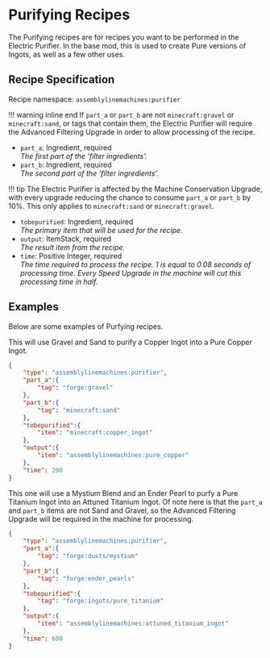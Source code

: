 # Purifying Recipes

The Purifying recipes are for recipes you want to be performed in the Electric Purifier. In the base mod, this is used to create Pure versions of Ingots, as well as a few other uses.

## Recipe Specification



Recipe namespace: `assemblylinemachines:purifier`

!!! warning inline end
    If `part_a` or `part_b` are not `minecraft:gravel` or `minecraft:sand`, or tags that contain them, the Electric Purifier will require the Advanced Filtering Upgrade in order to allow processing of the recipe.

- `part_a`: Ingredient, required  
*The first part of the 'filter ingredients'.*
- `part_b`: Ingredient, required  
*The second part of the 'filter ingredients'.*

!!! tip
    The Electric Purifier is affected by the Machine Conservation Upgrade, with every upgrade reducing the chance to consume `part_a` or `part_b` by 10%. This only applies to `minecraft:sand` or `minecraft:gravel`.

- `tobepurified`: Ingredient, required  
*The primary item that will be used for the recipe.*
- `output`: ItemStack, required  
*The result item from the recipe.*
- `time`: Positive Integer, required  
*The time required to process the recipe. 1 is equal to 0.08 seconds of processing time. Every Speed Upgrade in the machine will cut this processing time in half.*

## Examples

Below are some examples of Purfying recipes.

This will use Gravel and Sand to purify a Copper Ingot into a Pure Copper Ingot.

``` json
{
	"type": "assemblylinemachines:purifier",
	"part_a":{
		"tag": "forge:gravel"
	},
	"part_b":{
		"tag": "minecraft:sand"
	},
	"tobepurified":{
		"item": "minecraft:copper_ingot"
	},
	"output":{
		"item": "assemblylinemachines:pure_copper"
	},
	"time": 200
}
```

This one will use a Mystium Blend and an Ender Pearl to purfy a Pure Titanium Ingot into an Attuned Titanium Ingot. Of note here is that the `part_a` and `part_b` items are not Sand and Gravel, so the Advanced Filtering Upgrade will be required in the machine for processing.

``` json
{
	"type": "assemblylinemachines:purifier",
	"part_a":{
		"tag": "forge:dusts/mystium"
	},
	"part_b":{
		"tag": "forge:ender_pearls"
	},
	"tobepurified":{
		"tag": "forge:ingots/pure_titanium"
	},
	"output":{
		"item": "assemblylinemachines:attuned_titanium_ingot"
	},
	"time": 600
}
```